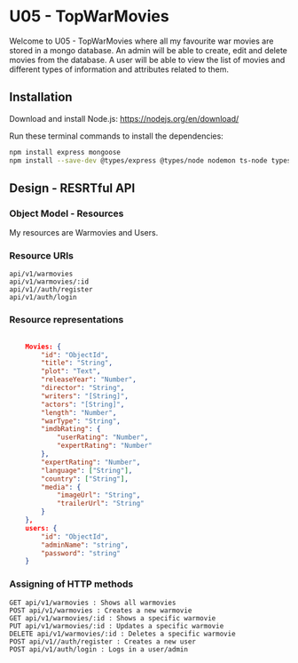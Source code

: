 # U05 - TopWarMovies

Welcome to U05 - TopWarMovies where all my favourite war movies are stored in a mongo database. An admin will be able to create, edit and delete movies from the database. A user will be able to view the list of movies and different types of information and attributes related to them.

## Installation

Download and install Node.js: https://nodejs.org/en/download/

Run these terminal commands to install the dependencies:
```bash
npm install express mongoose
npm install --save-dev @types/express @types/node nodemon ts-node typescript
```

## Design - RESRTful API

### Object Model - Resources

My resources are Warmovies and Users.

### Resource URIs

```
api/v1/warmovies
api/v1/warmovies/:id
api/v1//auth/register
api/v1/auth/login

```

### Resource representations

```json
    
    Movies: {
        "id": "ObjectId",
        "title": "String",
        "plot": "Text",
        "releaseYear": "Number",
        "director": "String",
        "writers": "[String]",
        "actors": "[String]",
        "length": "Number",
        "warType": "String",
        "imdbRating": {
            "userRating": "Number",
            "expertRating": "Number"
        },
        "expertRating": "Number",
        "language": ["String"],
        "country": ["String"],
        "media": {
            "imageUrl": "String",
            "trailerUrl": "String"
        }
    },
    users: {
        "id": "ObjectId",
        "adminName": "string",
        "password": "string"
    }

```

### Assigning of HTTP methods

```
GET api/v1/warmovies : Shows all warmovies
POST api/v1/warmovies : Creates a new warmovie
GET api/v1/warmovies/:id : Shows a specific warmovie
PUT api/v1/warmovies/:id : Updates a specific warmovie
DELETE api/v1/warmovies/:id : Deletes a specific warmovie
POST api/v1//auth/register : Creates a new user
POST api/v1/auth/login : Logs in a user/admin

```



